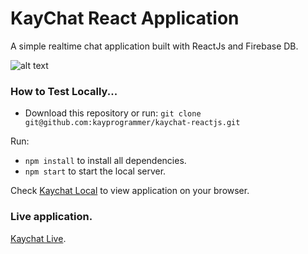 # KayChat React Application 

A simple realtime chat application built with ReactJs and Firebase DB. 

![alt text](https://github.com/kayprogrammer/kaychat-reactjs/blob/main/display.png?raw=true)

### How to Test Locally...

* Download this repository or run:
  `git clone git@github.com:kayprogrammer/kaychat-reactjs.git`

Run:
* `npm install` to install all dependencies.
* `npm start` to start the local server.

Check [Kaychat Local](http://localhost:3000) to view application on your browser.

### Live application.
[Kaychat Live](https://kaychat.netlify.app).
